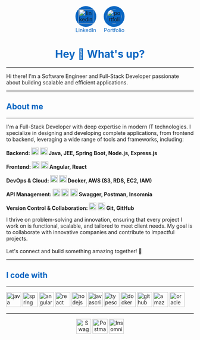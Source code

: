 <!-- LinkedIn and Portfolio Links - Version optimisée -->
<div align="center" style="width: 100%;">
  <div style="display: inline-flex; gap: 20px; align-items: center;">
    <!-- LinkedIn Icon -->
    <a href="https://www.linkedin.com/in/mohamed-amine-naimi-907656263/" target="_blank" 
       style="display: inline-block; text-align: center; text-decoration: none;">
      <div style="background-color: #0A66C2; padding: 8px; border-radius: 50%;">
        <img src="https://cdn.jsdelivr.net/gh/devicons/devicon/icons/linkedin/linkedin-original.svg" 
             style="width: 40px; height: 40px; display: block;" 
             alt="linkedin logo"/>
      </div>
      <span style="color: #0A66C2; font-size: 14px; display: block;">LinkedIn</span>
    </a>
     <div style="display: inline-flex; gap: 20px; align-items: center;">
    <!-- Portfolio Icon -->
    <a href="https://eng-mohamedaminenaimi.github.io/portfolio/" target="_blank" 
       style="display: inline-block; text-align: center; text-decoration: none;">
      <div style="background-color: #0A66C2; padding: 8px; border-radius: 50%; text-align: center;">
        <img src="https://raw.githubusercontent.com/Eng-MohamedAmineNaimi/portfolio/main/src/assets/tech/aminos2.jpg" 
             style="width: 40px; height: 40px; display: block; border-radius: 50%; object-fit: cover;" 
             alt="portfolio logo"/>
      </div>
      <span style="color: #0A66C2; font-size: 14px; display: block;">Portfolio</span>
    </a>
  </div>
</div>

<h1 align="center">
  <span style="font-size: 28px; color: #0A66C2; font-weight: bold;">Hey 👋 What's up?</span>
</h1>

---
<p align="left">Hi there! I'm a Software Engineer and Full-Stack Developer passionate about building scalable and efficient applications.</p>

---
<h2 align="left" style="color: #0A66C2; font-weight: bold;">About me</h2>

---
<p align="left">I'm a Full-Stack Developer with deep expertise in modern IT technologies. I specialize in designing and developing complete applications, from frontend to backend, leveraging a wide range of tools and frameworks, including:</p>

<p align="left" style="font-weight: bold;">Backend: 
  <img src="https://cdn.jsdelivr.net/gh/devicons/devicon/icons/java/java-original.svg" height="20" alt="java logo" /> 
  <img src="https://cdn.jsdelivr.net/gh/devicons/devicon/icons/spring/spring-original.svg" height="20" alt="spring logo" /> 
  Java, JEE, Spring Boot, Node.js, Express.js
</p>

<p align="left" style="font-weight: bold;">Frontend: 
  <img src="https://cdn.jsdelivr.net/gh/devicons/devicon/icons/angularjs/angularjs-original.svg" height="20" alt="angularjs logo" /> 
  <img src="https://cdn.jsdelivr.net/gh/devicons/devicon/icons/react/react-original.svg" height="20" alt="react logo" /> 
  Angular, React
</p>

<p align="left" style="font-weight: bold;">DevOps & Cloud: 
  <img src="https://cdn.jsdelivr.net/gh/devicons/devicon/icons/docker/docker-original.svg" height="20" alt="docker logo" /> 
  <img src="https://cdn.jsdelivr.net/gh/devicons/devicon/icons/amazonwebservices/amazonwebservices-line-wordmark.svg" height="20" alt="aws logo" /> 
  Docker, AWS (S3, RDS, EC2, IAM)
</p>

<p align="left" style="font-weight: bold;">API Management: 
  <img src="https://cdn.jsdelivr.net/gh/devicons/devicon/icons/swagger/swagger-original.svg" height="20" alt="swagger logo" /> 
  <img src="https://img.shields.io/badge/Postman-%23FF6C37.svg?style=flat&logo=postman&logoColor=white" height="20" alt="postman badge" /> 
  <img src="https://img.shields.io/badge/Insomnia-%234000BF.svg?style=flat&logo=insomnia&logoColor=white" height="20" alt="insomnia badge" /> 
  Swagger, Postman, Insomnia
</p>

<p align="left" style="font-weight: bold;">Version Control & Collaboration: 
  <img src="https://cdn.jsdelivr.net/gh/devicons/devicon/icons/git/git-original.svg" height="20" alt="git logo" /> 
  <img src="https://cdn.jsdelivr.net/gh/devicons/devicon/icons/github/github-original.svg" height="20" alt="github logo" /> 
  Git, GitHub
</p>

<p align="left">I thrive on problem-solving and innovation, ensuring that every project I work on is functional, scalable, and tailored to meet client needs. My goal is to collaborate with innovative companies and contribute to impactful projects.<br><br>Let's connect and build something amazing together! 🚀</p>

---

<h2 align="left" style="color: #0A66C2; font-weight: bold;">I code with</h2>

---

<div align="left">
  <img src="https://cdn.jsdelivr.net/gh/devicons/devicon/icons/java/java-original.svg" height="40" alt="java logo" />
  <img src="https://cdn.jsdelivr.net/gh/devicons/devicon/icons/spring/spring-original.svg" height="40" alt="spring logo" />
  <img src="https://cdn.jsdelivr.net/gh/devicons/devicon/icons/angularjs/angularjs-original.svg" height="40" alt="angularjs logo" />
  <img src="https://cdn.jsdelivr.net/gh/devicons/devicon/icons/react/react-original.svg" height="40" alt="react logo" />
  <img src="https://cdn.jsdelivr.net/gh/devicons/devicon/icons/nodejs/nodejs-original.svg" height="40" alt="nodejs logo" />
  <img src="https://cdn.jsdelivr.net/gh/devicons/devicon/icons/javascript/javascript-original.svg" height="40" alt="javascript logo" />
  <img src="https://cdn.jsdelivr.net/gh/devicons/devicon/icons/typescript/typescript-original.svg" height="40" alt="typescript logo" />
  <img src="https://cdn.jsdelivr.net/gh/devicons/devicon/icons/docker/docker-original.svg" height="40" alt="docker logo" />
  <img src="https://cdn.jsdelivr.net/gh/devicons/devicon/icons/github/github-original.svg" height="40" alt="github logo" />
  <img src="https://cdn.jsdelivr.net/gh/devicons/devicon/icons/amazonwebservices/amazonwebservices-line-wordmark.svg" height="40" alt="amazonwebservices logo" />
  <img src="https://cdn.jsdelivr.net/gh/devicons/devicon/icons/oracle/oracle-original.svg" height="40" alt="oracle logo" />
</div>

---

<div>
  <img src="https://img.shields.io/badge/Swagger-%2385EA2D.svg?style=flat&logo=swagger&logoColor=black" height="40" alt="Swagger badge" />
  <img src="https://img.shields.io/badge/Postman-%23FF6C37.svg?style=flat&logo=postman&logoColor=white" height="40" alt="Postman badge" />
  <img src="https://img.shields.io/badge/Insomnia-%234000BF.svg?style=flat&logo=insomnia&logoColor=white" height="40" alt="Insomnia badge" />
</div>
